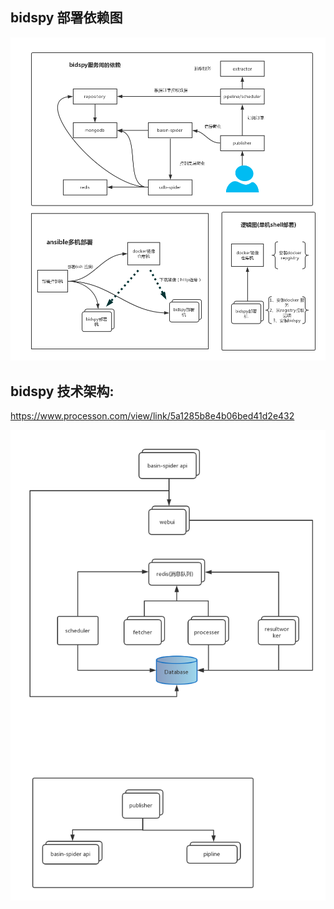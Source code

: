 ## bidspy 部署依赖图

![](/assets/部署依赖图.png)

## bidspy 技术架构:
https://www.processon.com/view/link/5a1285b8e4b06bed41d2e432


![](/assets/spider.png)
